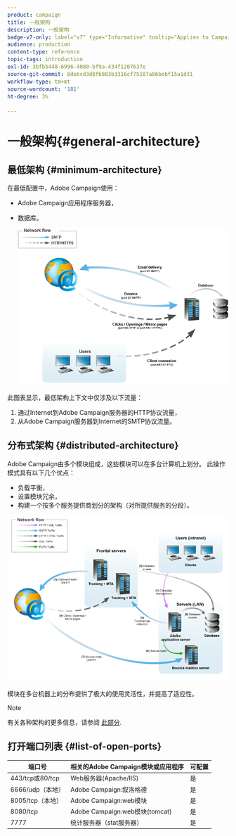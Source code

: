 ```yaml
---
product: campaign
title: 一般架构
description: 一般架构
badge-v7-only: label="v7" type="Informative" tooltip="Applies to Campaign Classic v7 only"
audience: production
content-type: reference
topic-tags: introduction
exl-id: 3bfb5448-6996-4080-bf9a-434f1207637e
source-git-commit: 8debcd3d8fb883b3316cf75187a86bebf15a1d31
workflow-type: tm+mt
source-wordcount: '181'
ht-degree: 3%

---
```


# 一般架构{#general-architecture}



## 最低架构 {#minimum-architecture}

在最低配置中，Adobe Campaign使用：

* Adobe Campaign应用程序服务器，
* 数据库。

   ![](assets/formation_exploitation.png)

此图表显示，最低架构上下文中仅涉及以下流量：

1. 通过Internet到Adobe Campaign服务器的HTTP协议流量，
1. 从Adobe Campaign服务器到Internet的SMTP协议流量。

## 分布式架构 {#distributed-architecture}

Adobe Campaign由多个模块组成，这些模块可以在多台计算机上划分。 此操作模式具有以下几个优点：

* 负载平衡，
* 设置模块冗余，
* 构建一个按多个服务提供商划分的架构（对所提供服务的分段）。

![](assets/architecturerepartie.png)

模块在多台机器上的分布提供了极大的使用灵活性，并提高了适应性。

>[!NOTE]
>
>有关各种架构的更多信息，请参阅 [此部分](../../installation/using/general-architecture.md).

## 打开端口列表 {#list-of-open-ports}

| 端口号 | 相关的Adobe Campaign模块或应用程序 | 可配置 |
|---|---|---|
| 443/tcp或80/tcp | Web服务器(Apache/IIS) | 是 |
| 6666/udp（本地） | Adobe Campaign:叙洛格德 | 是 |
| 8005/tcp（本地） | Adobe Campaign:web模块 | 是 |
| 8080/tcp | Adobe Campaign:web模块(tomcat) | 是 |
| 7777 | 统计服务器（stat服务器） | 是 |
